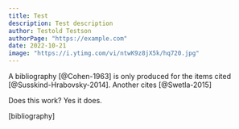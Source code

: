 ```yaml
---
title: Test
description: Test description
author: Testold Testson
authorPage: "https://example.com"
date: 2022-10-21
image: "https://i.ytimg.com/vi/ntwK9z8jX5k/hq720.jpg"
---
```


A bibliography [@Cohen-1963] is only produced for
the items cited [@Susskind-Hrabovsky-2014].
Another cites [@Swetla-2015]

Does this work? Yes it does.

[bibliography]
